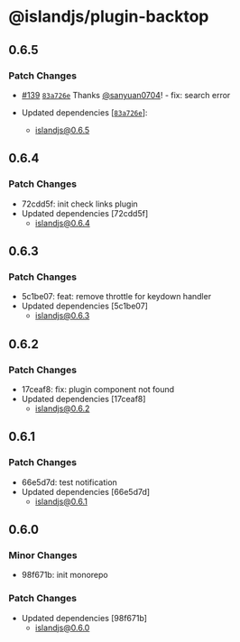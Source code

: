 # @islandjs/plugin-backtop

## 0.6.5

### Patch Changes

- [#139](https://github.com/sanyuan0704/island.js/pull/139) [`83a726e`](https://github.com/sanyuan0704/island.js/commit/83a726eb15d78b77fc2f0b81d8e198ec9d19992a) Thanks [@sanyuan0704](https://github.com/sanyuan0704)! - fix: search error

- Updated dependencies [[`83a726e`](https://github.com/sanyuan0704/island.js/commit/83a726eb15d78b77fc2f0b81d8e198ec9d19992a)]:
  - islandjs@0.6.5

## 0.6.4

### Patch Changes

- 72cdd5f: init check links plugin
- Updated dependencies [72cdd5f]
  - islandjs@0.6.4

## 0.6.3

### Patch Changes

- 5c1be07: feat: remove throttle for keydown handler
- Updated dependencies [5c1be07]
  - islandjs@0.6.3

## 0.6.2

### Patch Changes

- 17ceaf8: fix: plugin component not found
- Updated dependencies [17ceaf8]
  - islandjs@0.6.2

## 0.6.1

### Patch Changes

- 66e5d7d: test notification
- Updated dependencies [66e5d7d]
  - islandjs@0.6.1

## 0.6.0

### Minor Changes

- 98f671b: init monorepo

### Patch Changes

- Updated dependencies [98f671b]
  - islandjs@0.6.0
